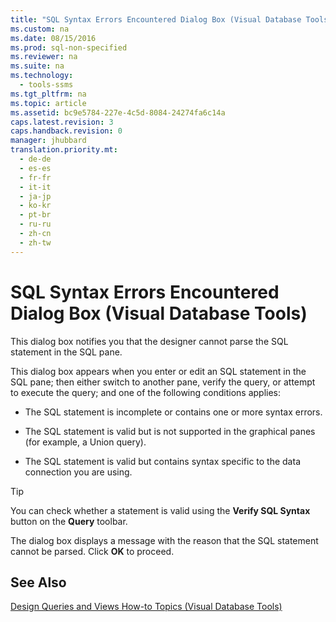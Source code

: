 ```yaml
---
title: "SQL Syntax Errors Encountered Dialog Box (Visual Database Tools)"
ms.custom: na
ms.date: 08/15/2016
ms.prod: sql-non-specified
ms.reviewer: na
ms.suite: na
ms.technology: 
  - tools-ssms
ms.tgt_pltfrm: na
ms.topic: article
ms.assetid: bc9e5784-227e-4c5d-8084-24274fa6c14a
caps.latest.revision: 3
caps.handback.revision: 0
manager: jhubbard
translation.priority.mt: 
  - de-de
  - es-es
  - fr-fr
  - it-it
  - ja-jp
  - ko-kr
  - pt-br
  - ru-ru
  - zh-cn
  - zh-tw
---
```

# SQL Syntax Errors Encountered Dialog Box (Visual Database Tools)
This dialog box notifies you that the designer cannot parse the SQL statement in the SQL pane.  
  
This dialog box appears when you enter or edit an SQL statement in the SQL pane; then either switch to another pane, verify the query, or attempt to execute the query; and one of the following conditions applies:  
  
-   The SQL statement is incomplete or contains one or more syntax errors.  
  
-   The SQL statement is valid but is not supported in the graphical panes (for example, a Union query).  
  
-   The SQL statement is valid but contains syntax specific to the data connection you are using.  
  
> [!TIP]  
> You can check whether a statement is valid using the **Verify SQL Syntax** button on the **Query** toolbar.  
  
The dialog box displays a message with the reason that the SQL statement cannot be parsed. Click **OK** to proceed.  
  
## See Also  
[Design Queries and Views How-to Topics &#40;Visual Database Tools&#41;](../content/Design-Queries-and-Views-How-to-Topics--Visual-Database-Tools-.md)  
  
